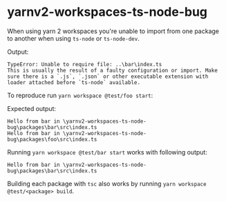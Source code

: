 # yarnv2-workspaces-ts-node-bug

When using yarn 2 workspaces you're unable to import from one package to another when using `ts-node` or `ts-node-dev`.

Output:

```
TypeError: Unable to require file: ..\bar\index.ts
This is usually the result of a faulty configuration or import. Make sure there is a `.js`, `.json` or other executable extension with loader attached before `ts-node` available.
```

To reproduce run `yarn workspace @test/foo start`:

Expected output:

```
Hello from bar in \yarnv2-workspaces-ts-node-bug\packages\bar\src\index.ts
Hello from bar in \yarnv2-workspaces-ts-node-bug\packages\foo\src\index.ts
```

Running `yarn workspace @test/bar start` works with following output:

```
Hello from bar in \yarnv2-workspaces-ts-node-bug\packages\bar\src\index.ts
```

Building each package with `tsc` also works by running `yarn workspace @test/<package> build`.
